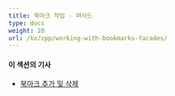 ```yaml
---
title: 북마크 작업 - 퍼사드
type: docs
weight: 20
url: /ko/cpp/working-with-bookmarks-facades/
---
```


#### **이 섹션의 기사**

- [북마크 추가 및 삭제](/pdf/ko/cpp/add-and-delete-bookmarks/)
```